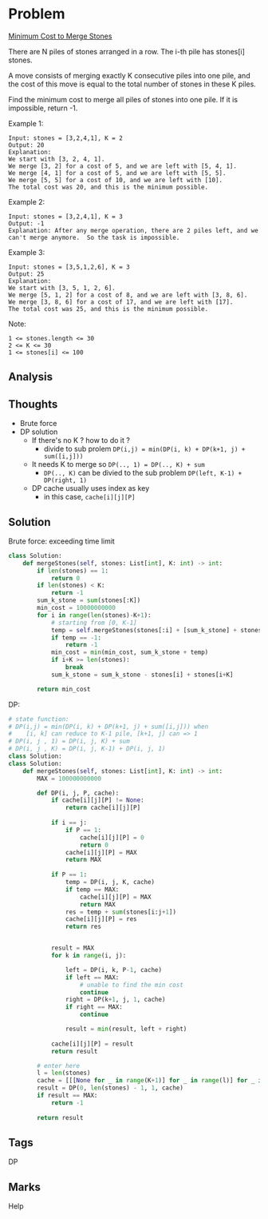 # Problem
[Minimum Cost to Merge Stones](https://leetcode.com/problems/minimum-cost-to-merge-stones)

There are N piles of stones arranged in a row.  The i-th pile has stones[i] stones.

A move consists of merging exactly K consecutive piles into one pile, and the cost of this move is equal to the total number of stones in these K piles.

Find the minimum cost to merge all piles of stones into one pile.  If it is impossible, return -1.

Example 1:
```
Input: stones = [3,2,4,1], K = 2
Output: 20
Explanation: 
We start with [3, 2, 4, 1].
We merge [3, 2] for a cost of 5, and we are left with [5, 4, 1].
We merge [4, 1] for a cost of 5, and we are left with [5, 5].
We merge [5, 5] for a cost of 10, and we are left with [10].
The total cost was 20, and this is the minimum possible.
```
Example 2:
```
Input: stones = [3,2,4,1], K = 3
Output: -1
Explanation: After any merge operation, there are 2 piles left, and we can't merge anymore.  So the task is impossible.
```
Example 3:
```
Input: stones = [3,5,1,2,6], K = 3
Output: 25
Explanation: 
We start with [3, 5, 1, 2, 6].
We merge [5, 1, 2] for a cost of 8, and we are left with [3, 8, 6].
We merge [3, 8, 6] for a cost of 17, and we are left with [17].
The total cost was 25, and this is the minimum possible.
 ```

Note:
```
1 <= stones.length <= 30
2 <= K <= 30
1 <= stones[i] <= 100
```
## Analysis

## Thoughts
- Brute force 
- DP solution
    - If there's no K ? how to do it ? 
        - divide to sub prolem `DP(i,j) = min(DP(i, k) + DP(k+1, j) + sum([i,j]))`
    - It needs K to merge so `DP(.., 1) = DP(.., K) + sum`
        - `DP(.., K)` can be divied to the sub problem `DP(left, K-1) + DP(right, 1)`
    - DP cache usually uses index as key 
        - in this case, `cache[i][j][P]`


## Solution    
Brute force: exceeding time limit 
```python
class Solution:
    def mergeStones(self, stones: List[int], K: int) -> int:
        if len(stones) == 1:
            return 0
        if len(stones) < K:
            return -1
        sum_k_stone = sum(stones[:K])
        min_cost = 10000000000
        for i in range(len(stones)-K+1):
            # starting from [0, K-1]        
            temp = self.mergeStones(stones[:i] + [sum_k_stone] + stones [i+K:], K) 
            if temp == -1:
                return -1       
            min_cost = min(min_cost, sum_k_stone + temp)
            if i+K >= len(stones):
                break
            sum_k_stone = sum_k_stone - stones[i] + stones[i+K]

        return min_cost 
```
DP:
```python
# state function:
# DP(i,j) = min(DP(i, k) + DP(k+1, j) + sum([i,j])) when 
#    [i, k] can reduce to K-1 pile, [k+1, j] can => 1
# DP(i, j , 1) = DP(i, j, K) + sum 
# DP(i, j , K) = DP(i, j, K-1) + DP(i, j, 1)
class Solution:
class Solution:
    def mergeStones(self, stones: List[int], K: int) -> int:
        MAX = 100000000000

        def DP(i, j, P, cache):
            if cache[i][j][P] != None:
                return cache[i][j][P]
            
            if i == j:
                if P == 1:
                    cache[i][j][P] = 0
                    return 0
                cache[i][j][P] = MAX
                return MAX
                        
            if P == 1:
                temp = DP(i, j, K, cache)
                if temp == MAX:
                    cache[i][j][P] = MAX
                    return MAX
                res = temp + sum(stones[i:j+1])
                cache[i][j][P] = res
                return res


            result = MAX
            for k in range(i, j):

                left = DP(i, k, P-1, cache)
                if left == MAX:
                    # unable to find the min cost 
                    continue
                right = DP(k+1, j, 1, cache)
                if right == MAX:
                    continue

                result = min(result, left + right)
            
            cache[i][j][P] = result 
            return result 

        # enter here 
        l = len(stones)
        cache = [[[None for _ in range(K+1)] for _ in range(l)] for _ in range(l)]
        result = DP(0, len(stones) - 1, 1, cache)
        if result == MAX:
            return -1
            
        return result 
```
## Tags
DP

## Marks
Help

[comment]: <timestamp:2019-05-16>
